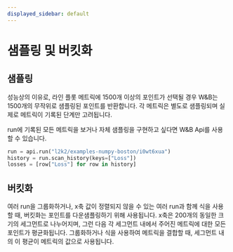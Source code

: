 ```yaml
---
displayed_sidebar: default
---
```


# 샘플링 및 버킷화

## 샘플링

성능상의 이유로, 라인 플롯 메트릭에 1500개 이상의 포인트가 선택될 경우 W&B는 1500개의 무작위로 샘플링된 포인트를 반환합니다. 각 메트릭은 별도로 샘플링되며 실제로 메트릭이 기록된 단계만 고려됩니다.

run에 기록된 모든 메트릭을 보거나 자체 샘플링을 구현하고 싶다면 W&B Api를 사용할 수 있습니다.

```python
run = api.run("l2k2/examples-numpy-boston/i0wt6xua")
history = run.scan_history(keys=["Loss"])
losses = [row["Loss"] for row in history]
```

## 버킷화

여러 run을 그룹화하거나, x축 값이 정렬되지 않을 수 있는 여러 run과 함께 식을 사용할 때, 버킷화는 포인트를 다운샘플링하기 위해 사용됩니다. x축은 200개의 동일한 크기의 세그먼트로 나누어지며, 그런 다음 각 세그먼트 내에서 주어진 메트릭에 대한 모든 포인트가 평균화됩니다. 그룹화하거나 식을 사용하여 메트릭을 결합할 때, 세그먼트 내의 이 평균이 메트릭의 값으로 사용됩니다.